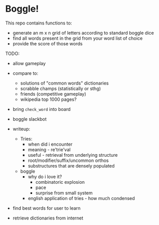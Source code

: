 # Boggle!
This repo contains functions to:
* generate an m x n grid of letters according to standard boggle dice
* find all words present in the grid from your word list of choice
* provide the score of those words

TODO:
* allow gameplay
* compare to:
    * solutions of "common words" dictionaries
    * scrabble champs (statistically or sthg)
    * friends (competitive gameplay)
    * wikipedia top 1000 pages?
* bring `check_word` into board
* boggle slackbot
* writeup:
    * Tries:
        * when did i encounter
        * meaning - re'trie'val
        * useful - retrieval from underlying structure
        * root/modifier/suffix/uncommon orthos
        * substructures that are densely populated
    * boggle
        * why do i love it?
            * combinatoric explosion
            * pace
            * surprise from small system
        * english application of tries - how much condensed
        
* find best words for user to learn
* retrieve dictionaries from internet

